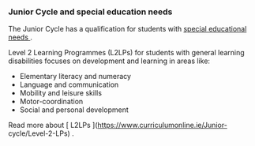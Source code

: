 ###  Junior Cycle and special education needs

The Junior Cycle has a qualification for students with [ special educational
needs ](/en/education/special-education-needs/special-education/) .

Level 2 Learning Programmes (L2LPs) for students with general learning
disabilities focuses on development and learning in areas like:

  * Elementary literacy and numeracy 
  * Language and communication 
  * Mobility and leisure skills 
  * Motor-coordination 
  * Social and personal development 

Read more about [ L2LPs ](https://www.curriculumonline.ie/Junior-
cycle/Level-2-LPs) .

